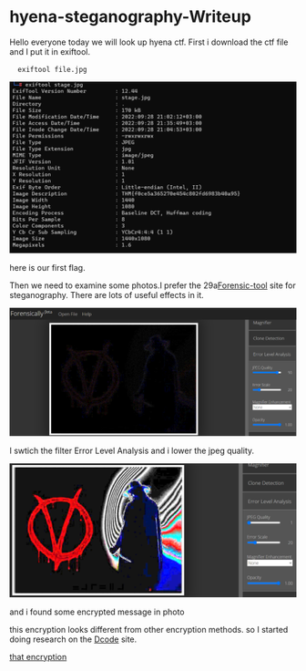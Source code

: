 # hyena-steganography-Writeup


Hello everyone today we will look up hyena ctf. First i download the ctf file and I put it in exiftool.


```
  exiftool file.jpg
  ```
  
  ![Foto](https://github.com/mel4mi/hyena-steganography-Writeup/blob/main/1.ad%C4%B1m.png)
  
  
  here is our first flag.
  
  Then we need to examine some photos.I prefer the 29a[Forensic-tool](https://29a.ch/photo-forensics/) site for steganography. There are lots of useful effects in it.
  
  ![Foto](https://github.com/mel4mi/hyena-steganography-Writeup/blob/main/2.ad%C4%B1m.png)
  
  
  I swtich the filter Error Level Analysis and i lower the jpeg quality.
  
  ![Foto](https://github.com/mel4mi/hyena-steganography-Writeup/blob/main/3.ad%C4%B1m.png)
  
  and i found some encrypted message in photo
  
  this encryption looks different from other encryption methods. so I started doing research on the [Dcode](https://www.dcode.fr/chiffres-symboles) site.
  
  
  [that encryption](https://www.dcode.fr/marquage-alpha-angle)
  
  
  
  
